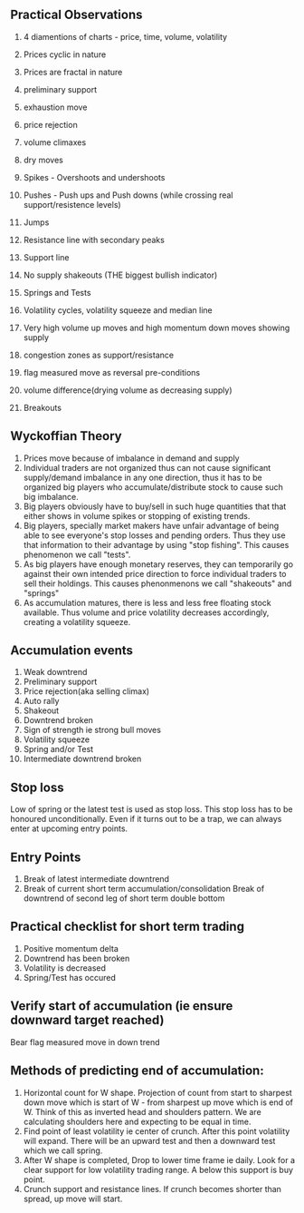 ## Practical Observations  
 1. 4 diamentions of charts - price, time, volume, volatility
 2. Prices cyclic in nature
 3. Prices are fractal in nature
 
1. preliminary support
2. exhaustion move
3. price rejection
4. volume climaxes
5. dry moves
6. Spikes - Overshoots and undershoots
7. Pushes - Push ups and Push downs (while crossing real support/resistence levels)
7. Jumps
8. Resistance line with secondary peaks
9. Support line
10. No supply shakeouts (THE biggest bullish indicator)
11. Springs and Tests
12. Volatility cycles, volatility squeeze and median line
13. Very high volume up moves and high momentum down moves showing supply

14. congestion zones as support/resistance
15. flag measured move as reversal pre-conditions
16. volume difference(drying volume as decreasing supply)
17. Breakouts

## Wyckoffian Theory
 1. Prices move because of imbalance in demand and supply
 2. Individual traders are not organized thus can not cause significant supply/demand imbalance in any one direction, thus it has to be organized big players who accumulate/distribute stock to cause such big imbalance.
 3. Big players obviously have to buy/sell in such huge quantities that that either shows in volume spikes or stopping of existing trends.
 4. Big players, specially market makers have unfair advantage of being able to see everyone's stop losses and pending orders. Thus they use that information to their advantage by using "stop fishing". This causes phenomenon we call "tests".
 5. As big players have enough monetary reserves, they can temporarily go against their own intended price direction to force individual traders to sell their holdings. This causes phenonmenons we call "shakeouts" and "springs"
 6. As accumulation matures, there is less and less free floating stock available. Thus volume and price volatility decreases accordingly, creating a volatility squeeze.
 
 ## Accumulation events
 1. Weak downtrend
 2. Preliminary support
 3. Price rejection(aka selling climax)
 4. Auto rally
 5. Shakeout
 6. Downtrend broken
 7. Sign of strength ie strong bull moves
 8. Volatility squeeze
 9. Spring and/or Test
 10. Intermediate downtrend broken
 
 ## Stop loss
 Low of spring or the latest test is used as stop loss. This stop loss has to be honoured unconditionally. Even if it turns out to be a trap, we can always enter at upcoming entry points.
 
 ## Entry Points
 1. Break of latest intermediate downtrend
 2. Break of current short term accumulation/consolidation
    Break of downtrend of second leg of short term double bottom
    
 ## Practical checklist for short term trading
 1. Positive momentum delta
 2. Downtrend has been broken
 3. Volatility is decreased
 4. Spring/Test has occured
 
## Verify start of accumulation (ie ensure downward target reached)
Bear flag measured move in down trend

## Methods of predicting end of accumulation:
1. Horizontal count for W shape. Projection of count from start to sharpest down move which is start of W - from sharpest up move which is end of W. Think of this as inverted head and shoulders pattern. We are calculating shoulders here and expecting to be equal in time.
2. Find point of least volatility ie center of crunch. After this point volatility will expand. There will be an upward test and then a downward test which we call spring.
3. After W shape is completed, Drop to lower time frame ie daily. Look for a clear support for low volatility trading range. A below this support is buy point.
4. Crunch support and resistance lines. If crunch becomes shorter than spread, up move will start.
